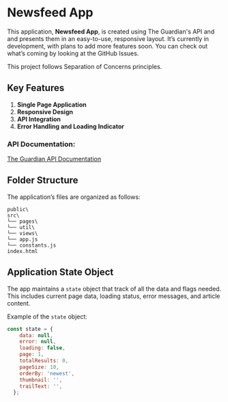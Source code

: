 # Newsfeed App

This application, **Newsfeed App**, is created using The Guardian's API and and presents them in an easy-to-use, responsive layout. It’s currently in development, with plans to add more features soon. You can check out what’s coming by looking at the GitHub Issues.

This project follows Separation of Concerns principles.

## Key Features

1. **Single Page Application**
2. **Responsive Design**
3. **API Integration**
4. **Error Handling and Loading Indicator**

### API Documentation: 
[The Guardian API Documentation](https://open-platform.theguardian.com/documentation/)  

## Folder Structure

The application’s files are organized as follows:

```text
public\
src\
└── pages\
└── util\
└── views\
└── app.js
└── constants.js
index.html
```

## Application State Object

The app maintains a `state` object that track of all the data and flags needed. This includes current page data, loading status, error messages, and article content.

Example of the `state` object:

```js
const state = {
    data: null,
    error: null,
    loading: false,
    page: 1,
    totalResults: 0,
    pageSize: 10,
    orderBy: 'newest',
    thumbnail: '',
    trailText: '',
  };
```

